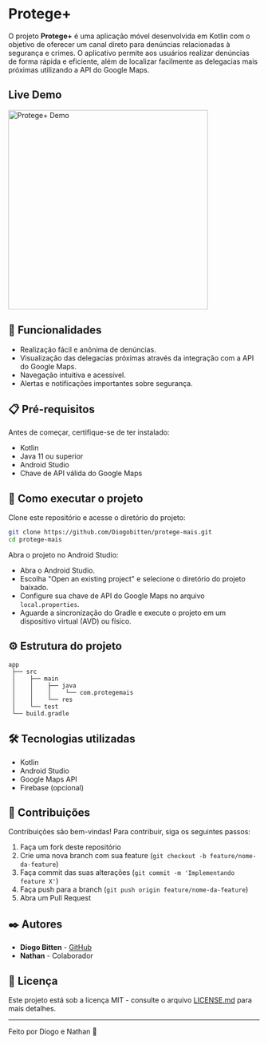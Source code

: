# Protege+

O projeto **Protege+** é uma aplicação móvel desenvolvida em Kotlin com o objetivo de oferecer um canal direto para denúncias relacionadas à segurança e crimes. O aplicativo permite aos usuários realizar denúncias de forma rápida e eficiente, além de localizar facilmente as delegacias mais próximas utilizando a API do Google Maps.

## Live Demo
<img src="https://github.com/user-attachments/assets/ebd94016-a6a3-4149-b795-401d7be8c082" width="400" alt="Protege+ Demo"/>


## 🚀 Funcionalidades

- Realização fácil e anônima de denúncias.
- Visualização das delegacias próximas através da integração com a API do Google Maps.
- Navegação intuitiva e acessível.
- Alertas e notificações importantes sobre segurança.

## 📋 Pré-requisitos

Antes de começar, certifique-se de ter instalado:

- Kotlin
- Java 11 ou superior
- Android Studio
- Chave de API válida do Google Maps

## 🔧 Como executar o projeto

Clone este repositório e acesse o diretório do projeto:

```bash
git clone https://github.com/Diogobitten/protege-mais.git
cd protege-mais
```

Abra o projeto no Android Studio:

- Abra o Android Studio.
- Escolha "Open an existing project" e selecione o diretório do projeto baixado.
- Configure sua chave de API do Google Maps no arquivo `local.properties`.
- Aguarde a sincronização do Gradle e execute o projeto em um dispositivo virtual (AVD) ou físico.

## ⚙️ Estrutura do projeto

```plaintext
app
 ├── src
 │    ├── main
 │    │    ├── java
 │    │    │    └── com.protegemais
 │    │    └── res
 │    └── test
 └── build.gradle
```

## 🛠️ Tecnologias utilizadas

- Kotlin
- Android Studio
- Google Maps API
- Firebase (opcional)

## 🤝 Contribuições

Contribuições são bem-vindas! Para contribuir, siga os seguintes passos:

1. Faça um fork deste repositório
2. Crie uma nova branch com sua feature (`git checkout -b feature/nome-da-feature`)
3. Faça commit das suas alterações (`git commit -m 'Implementando feature X'`)
4. Faça push para a branch (`git push origin feature/nome-da-feature`)
5. Abra um Pull Request

## ✒️ Autores

- **Diogo Bitten** - [GitHub](https://github.com/Diogobitten)
- **Nathan** - Colaborador

## 📄 Licença

Este projeto está sob a licença MIT - consulte o arquivo [LICENSE.md](LICENSE.md) para mais detalhes.

---

Feito por Diogo e Nathan 🚀

